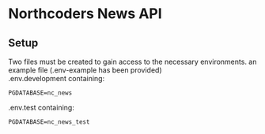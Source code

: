 # Northcoders News API

## Setup

Two files must be created to gain access to the necessary environments. an example file (.env-example has been provided)
<br /> .env.development containing:

```
PGDATABASE=nc_news
```

.env.test containing:

```
PGDATABASE=nc_news_test
```
